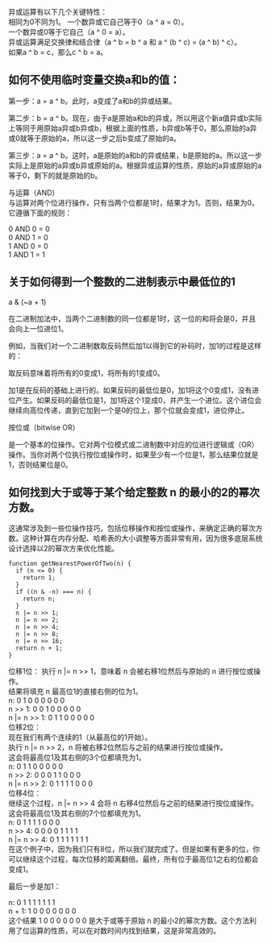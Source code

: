 异或运算有以下几个关键特性：    
相同为0不同为1。
一个数异或它自己等于0（a ^ a = 0）。    
一个数异或0等于它自己（a ^ 0 = a）。     
异或运算满足交换律和结合律（a ^ b = b ^ a 和 a ^ (b ^ c) = (a ^ b) ^ c）。     
如果a ^ b = c，那么c ^ b = a。    

## 如何不使用临时变量交换a和b的值：    
第一步：a = a ^ b。此时，a变成了a和b的异或结果。    

第二步：b = a ^ b。现在，由于a是原始a和b的异或，所以用这个新a值异或b实际上等同于用原始a异或b异或b，根据上面的性质，b异或b等于0，那么原始的a异或0就等于原始的a，所以这一步之后b变成了原始的a。    

第三步：a = a ^ b。这时，a是原始的a和b的异或结果，b是原始的a。所以这一步实际上是原始的a异或b异或原始的a。根据异或运算的性质，原始的a异或原始的a等于0，剩下的就是原始的b。    

与运算（AND）    
与运算对两个位进行操作，只有当两个位都是1时，结果才为1。否则，结果为0。它遵循下面的规则：     

0 AND 0 = 0      
0 AND 1 = 0     
1 AND 0 = 0     
1 AND 1 = 1    


## 关于如何得到一个整数的二进制表示中最低位的1    

a & (~a + 1)   

在二进制加法中，当两个二进制数的同一位都是1时，这一位的和将会是0，并且会向上一位进位1。

例如，当我们对一个二进制数取反码然后加1以得到它的补码时，加1的过程是这样的：     

取反码意味着将所有的0变成1，将所有的1变成0。    

加1是在反码的基础上进行的。如果反码的最低位是0，加1将这个0变成1，没有进位产生。如果反码的最低位是1，加1将这个1变成0，并产生一个进位。这个进位会继续向高位传递，直到它加到一个是0的位上，那个位就会变成1，进位停止。     

按位或（bitwise OR）      
      
是一个基本的位操作。它对两个位模式或二进制数中对应的位进行逻辑或（OR）操作。当你对两个位执行按位或操作时，如果至少有一个位是1，那么结果位就是1，否则结果位是0。  


## 如何找到大于或等于某个给定整数 n 的最小的2的幂次方数。  

这通常涉及到一些位操作技巧，包括位移操作和按位或操作，来确定正确的幂次方数。这种计算在内存分配、哈希表的大小调整等方面非常有用，因为很多底层系统设计选择以2的幂次方来优化性能。

```code
function getNearestPowerOfTwo(n) {
  if (n <= 0) {
    return 1;
  }
  if ((n & -n) === n) {
    return n;
  }
  n |= n >> 1;
  n |= n >> 2;
  n |= n >> 4;
  n |= n >> 8;
  n |= n >> 16;
  return n + 1;
}
```


位移1位：
执行 n |= n >> 1，意味着 n 会被右移1位然后与原始的 n 进行按位或操作。     
结果将填充 n 最高位1的直接右侧的位为1。    
n:          0 1 0 0 0 0 0 0     
n >> 1:     0 0 1 0 0 0 0 0     
n |= n >> 1:  0 1 1 0 0 0 0 0     
位移2位：       
现在我们有两个连续的1（从最高位的1开始）。         
执行 n |= n >> 2，n 将被右移2位然后与之前的结果进行按位或操作。    
这会将最高位1及其右侧的3个位都填充为1。   
n:          0 1 1 0 0 0 0 0         
n >> 2:     0 0 0 1 1 0 0 0       
n |= n >> 2:  0 1 1 1 1 0 0 0    
位移4位：    
继续这个过程，n |= n >> 4 会将 n 右移4位然后与之前的结果进行按位或操作。    
这会将最高位1及其右侧的7个位都填充为1。    
n:          0 1 1 1 1 0 0 0      
n >> 4:     0 0 0 0 1 1 1 1     
n |= n >> 4:  0 1 1 1 1 1 1 1      
在这个例子中，因为我们只有8位，所以我们就完成了。但是如果有更多的位，你可以继续这个过程，每次位移的距离翻倍。最终，所有位于最高位1之右的位都会变成1。      

最后一步是加1：      

n:          0 1 1 1 1 1 1 1     
n + 1:      1 0 0 0 0 0 0 0       
这个结果 1 0 0 0 0 0 0 0 是大于或等于原始 n 的最小2的幂次方数。这个方法利用了位运算的性质，可以在对数时间内找到结果，这是非常高效的。      
